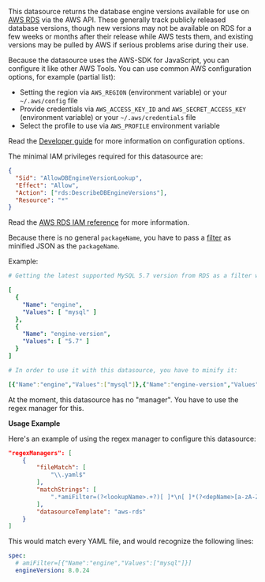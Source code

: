 This datasource returns the database engine versions available for use on [AWS RDS](https://aws.amazon.com/rds/) via the AWS API.
These generally track publicly released database versions, though new versions may not be available on RDS for a few weeks or months after their release while AWS tests them, and existing versions may be pulled by AWS if serious problems arise during their use.

Because the datasource uses the AWS-SDK for JavaScript, you can configure it like other AWS Tools.
You can use common AWS configuration options, for example (partial list):

- Setting the region via `AWS_REGION` (environment variable) or your `~/.aws/config` file
- Provide credentials via `AWS_ACCESS_KEY_ID` and `AWS_SECRET_ACCESS_KEY` (environment variable) or your `~/.aws/credentials` file
- Select the profile to use via `AWS_PROFILE` environment variable

Read the [Developer guide](https://docs.aws.amazon.com/sdk-for-javascript/v3/developer-guide/configuring-the-jssdk.html) for more information on configuration options.

The minimal IAM privileges required for this datasource are:

```json
{
  "Sid": "AllowDBEngineVersionLookup",
  "Effect": "Allow",
  "Action": ["rds:DescribeDBEngineVersions"],
  "Resource": "*"
}
```

Read the [AWS RDS IAM reference](https://docs.aws.amazon.com/service-authorization/latest/reference/list_amazonrds.html) for more information.

Because there is no general `packageName`, you have to pass a [filter](https://docs.aws.amazon.com/AWSJavaScriptSDK/v3/latest/clients/client-rds/interfaces/describedbengineversionscommandinput.html#filters) as minified JSON as the `packageName`.

Example:

```yaml
# Getting the latest supported MySQL 5.7 version from RDS as a filter would look like:

[
  {
    "Name": "engine",
    "Values": [ "mysql" ]
  },
  {
    "Name": "engine-version",
    "Values": [ "5.7" ]
  }
]

# In order to use it with this datasource, you have to minify it:

[{"Name":"engine","Values":["mysql"]},{"Name":"engine-version","Values":["5.7"]}]
```

At the moment, this datasource has no "manager".
You have to use the regex manager for this.

**Usage Example**

Here's an example of using the regex manager to configure this datasource:

```json
"regexManagers": [
    {
        "fileMatch": [
            "\\.yaml$"
        ],
        "matchStrings": [
            ".*amiFilter=(?<lookupName>.+?)[ ]*\n[ ]*(?<depName>[a-zA-Z0-9-_:]*)[ ]*?:[ ]*?[\"|']?(?<currentValue>[.\\d]+)[\"|']?.*"
        ],
        "datasourceTemplate": "aws-rds"
    }
]
```

This would match every YAML file, and would recognize the following lines:

```yaml
spec:
  # amiFilter=[{"Name":"engine","Values":["mysql"]}]
  engineVersion: 8.0.24
```
